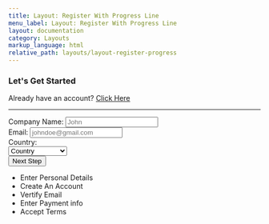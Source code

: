 ```yaml
---
title: Layout: Register With Progress Line
menu_label: Layout: Register With Progress Line
layout: documentation
category: Layouts
markup_language: html
relative_path: layouts/layout-register-progress
---
```


<!-- Register Section -->
<div class="section-block h-screen">
  <div class="row">
    <div class="col w-6/12 w-md-full offset-1 offset-md-0">
      <div class="card rounded size-xl bg-white border-grey-ultralight shadow-lg">
        <h3>Let's Get Started</h3>
        <p class="mb-20">Already have an account? <a href="index-login-4.html" class="fade-location">Click Here</a></p>
        <hr>
        <div class="register-form-container">
          <form class="register-form" action="#" method="post" novalidate="">
            <div class="row">
              <div class="col w-full">
                <label>Company Name:</label>
                <input type="text" name="register[companyname]" class="form-companyname form-element rounded size-md" placeholder="John" required="">
              </div>
            </div>
            <div class="row">
              <div class="col w-full">
                <label>Email:</label>
                <input type="email" name="register[email]" class="form-email form-element rounded size-md" placeholder="johndoe@gmail.com" required="">
              </div>
            </div>
            <div class="row">
              <div class="col w-full">
                <label>Country:</label>
                <div class="form-select size-md">
                  <select name="register[country]" class="form-element rounded" required="">
                    <option selected="selected" value="">Country</option>
                    <option value="">Andorra</option>
                    <option value="">France</option>
                    <option value="">Germany</option>
                    <option value="">Norway</option>
                    <option value="">Sweden</option>
                    <option value="">United Kingdom</option>
                    <option value="">United States</option>
                  </select>
                </div>
              </div>
            </div>
            <div class="row">
              <div class="col w-full mt-10">
                <input type="submit" value="Next Step" class="form-submit button rounded size-md mb-0">
              </div>
            </div>
          </form>
        </div>
      </div>
    </div>
    <div class="col w-4/12 hide-md">
      <ul class="progressline left">
        <li class="progressline-item active">
          <div class="progressline-content pb-20">
            <span>Enter Personal Details</span>
          </div>
        </li>
        <li class="progressline-item disabled">
          <div class="progressline-content pb-20">
            <span>Create An Account</span>
          </div>
        </li>
        <li class="progressline-item disabled">
          <div class="progressline-content pb-20">
            <span>Vertify Email</span>
          </div>
        </li>
        <li class="progressline-item disabled">
          <div class="progressline-content pb-20">
            <span>Enter Payment info</span>
          </div>
        </li>
        <li class="progressline-item disabled">
          <div class="progressline-content pb-20">
            <span>Accept Terms</span>
          </div>
        </li>
      </ul>
    </div>
  </div>
</div>
<!-- Register Section End -->
